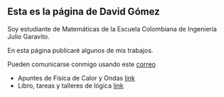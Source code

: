 ## Esta es la página de David Gómez

Soy estudiante de Matemáticas de la Escuela Colombiana de Ingeniería Julio Garavito. 

En esta página publicaré algunos de mis trabajos.

Pueden comunicarse conmigo usando este [correo](https://outlook.office.com/mail/deeplink/compose?mailtouri=mailto%3Adavid.gomez-o%40mail.escuelaing.edu.co)

- Apuntes de Física de Calor y Ondas [link](https://github.com/DavidAGomezO/FCOP.git)
- Libro, tareas y talleres de lógica [link](https://github.com/DavidAGomezO/LCAT.git)
